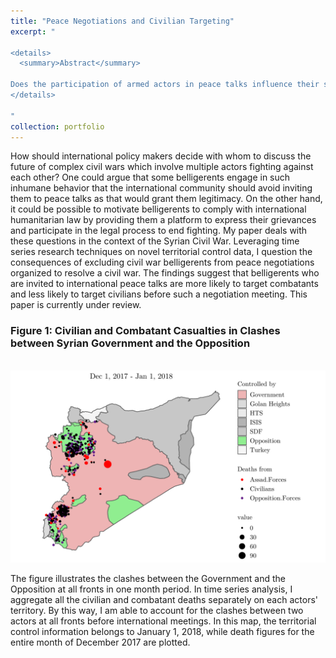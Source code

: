 ```yaml
---
title: "Peace Negotiations and Civilian Targeting"
excerpt: "

<details>
  <summary>Abstract</summary>
  
Does the participation of armed actors in peace talks influence their strategy of targeting civilians? I argue that before peace talks belligerents have incentives to demonstrate their military strength and respect for humanitarian standards to international third parties. Thus, they are more likely to spare civilians and discriminately target enemy combatants before international talks. Using change point analysis and surrogate data testing on the daily casualty and territorial control data for the Syrian Civil War, I show that belligerents engaged in negotiations incite more combatant and fewer civilian casualties in the enemy territory immediately before an international meeting is to be held. These findings underscore that international parties can drive combatants to avoid violence against civilians by inviting them to peace talks.
</details>

"
collection: portfolio
---
```



How should international policy makers decide with whom to discuss the future of complex civil wars which involve multiple actors fighting against each other? One could argue that some belligerents engage in such inhumane behavior that the international community should avoid inviting them to peace talks as that would grant them legitimacy. On the other hand, it could be possible to motivate belligerents to comply with international humanitarian law by providing them a platform to express their grievances and participate in the legal process to end fighting. My paper deals with these questions in the context of the Syrian Civil War. Leveraging time series research techniques on novel territorial control data, I question the consequences of excluding civil war belligerents from peace negotiations organized to resolve a civil war. The findings suggest that belligerents who are invited to international peace talks are more likely to target combatants and less likely to target civilians before such a negotiation meeting. This paper is currently under review.

### Figure 1: Civilian and Combatant Casualties in Clashes between Syrian Government and the Opposition
<br/><img src='/images/syria_2018.pdf'>

The figure illustrates the clashes between the Government and the Opposition at all fronts in one month period. In time series analysis, I aggregate all the civilian and combatant deaths separately on each actors' territory. By this way, I am able to account for the clashes between two actors at all fronts before international meetings. In this map, the territorial control information belongs to January 1, 2018, while death figures for the entire month of December 2017 are plotted.
